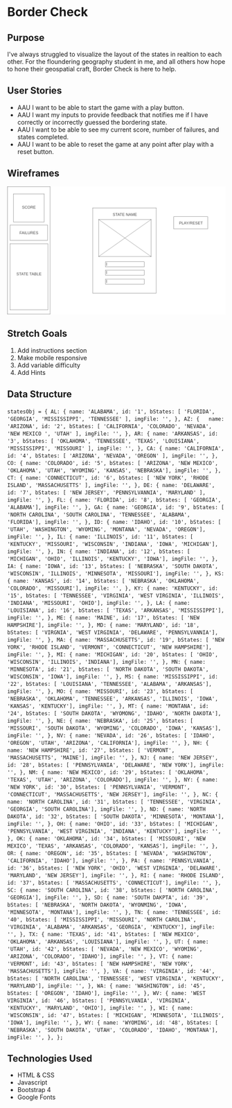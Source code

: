 # Border Check


## Purpose

I've always struggled to visualize the layout of the states in realtion to each other. For the floundering geography student in me, and all others how hope to hone their geospatial craft, Border Check is here to help.

## User Stories

- AAU I want to be able to start the game with a play button.
- AAU I want my inputs to provide feedback that notifies me if I have correctly or incorrectly guessed the bordering state.
- AAU I want to be able to see my current score, number of failures, and states completed.
- AAU I want to be able to reset the game at any point after play with a reset button.

## Wireframes

![Main View Wireframe](images/Homepage.png)

## Stretch Goals

1) Add instructions section
2) Make mobile responsive
3) Add variable difficulty
4) Add Hints

## Data Structure

`statesObj = {
    AL: {
        name: 'ALABAMA',
        id: '1',
        bStates: [ 'FLORIDA', 'GEORGIA', 'MISSISSIPPI', 'TENNESSEE' ],
        imgFile: '',
    },
    AZ: {  
        name: 'ARIZONA',
        id: '2',
        bStates: [ 'CALIFORNIA', 'COLORADO', 'NEVADA', 'NEW MEXICO ', 'UTAH' ],
        imgFile: '',
    },
    AR: {
        name: 'ARKANSAS',
        id: '3',
        bStates: [ 'OKLAHOMA', 'TENNESSEE', 'TEXAS', 'LOUISIANA', 'MISSISSIPPI', 'MISSOURI' ],
        imgFile: '',
    },
    CA: {
        name: 'CALIFORNIA',
        id: '4',
        bStates: [ 'ARIZONA', 'NEVADA', 'OREGON' ],
        imgFile: '',
    },
    CO: {
        name: 'COLORADO',
        id: '5',
        bStates: [ 'ARIZONA', 'NEW MEXICO', 'OKLAHOMA', 'UTAH', 'WYOMING', 'KANSAS', 'NEBRASKA'],
        imgFile: '',
    },
    CT: {
        name: 'CONNECTICUT',
        id: '6',
        bStates: [ 'NEW YORK', 'RHODE ISLAND', 'MASSACHUSETTS' ],
        imgFile: '',
    },
    DE: {
        name: 'DELAWARE',
        id: '7',
        bStates: [ 'NEW JERSEY', 'PENNSYLVANNIA', 'MARYLAND' ],
        imgFile: '',
    },
    FL: {
        name: 'FLORIDA',
        id: '8',
        bStates: [ 'GEORGIA', 'ALABAMA'],
        imgFile: '',
    },
    GA: {
        name: 'GEORGIA',
        id: '9',
        bStates: [ 'NORTH CAROLINA', 'SOUTH CAROLINA', 'TENNESSEE', 'ALABAMA', 'FLORIDA'],
        imgFile: '',
    },
    ID: {
        name: 'IDAHO',
        id: '10',
        bStates: [ 'UTAH', 'WASHINGTON', 'WYOMING', 'MONTANA', 'NEVADA', 'OREGON'],
        imgFile: '',
    },
    IL: {
        name: 'ILLINOIS',
        id: '11',
        bStates: [ 'KENTUCKY', 'MISSOURI', 'WISCONSIN', 'INDIANA', 'IOWA', 'MICHIGAN'],
        imgFile: '',
    },
    IN: {
        name: 'INDIANA',
        id: '12',
        bStates: [ 'MICHIGAN', 'OHIO', 'ILLINOIS', 'KENTUCKY', 'IOWA'],
        imgFile: '',
    },
    IA: {
        name: 'IOWA',
        id: '13',
        bStates: [ 'NEBRASKA', 'SOUTH DAKOTA', 'WISCONSIN', 'ILLINOIS', 'MINNESOTA', 'MISSOURI'],
        imgFile: '',
    },
    KS: {
        name: 'KANSAS',
        id: '14',
        bStates: [ 'NEBRASKA', 'OKLAHOMA', 'COLORADO', 'MISSOURI'],
        imgFile: '',
    },
    KY: {
        name: 'KENTUCKY',
        id: '15',
        bStates: [ 'TENNESSEE', 'VIRGINIA', 'WEST VIRGINIA', 'ILLINOIS', 'INDIANA', 'MISSOURI', 'OHIO'],
        imgFile: '',
    },
    LA: {
        name: 'LOUISIANA',
        id: '16',
        bStates: [ 'TEXAS', 'ARKANSAS', 'MISSISSIPPI'],
        imgFile: '',
    },
    ME: {
        name: 'MAINE',
        id: '17',
        bStates: [ 'NEW HAMPSHIRE'],
        imgFile: '',
    },
    MD: {
        name: 'MARYLAND',
        id: '18',
        bStates: [ 'VIRGNIA', 'WEST VIRGINIA', 'DELAWARE', 'PENNSYLVANNIA'],
        imgFile: '',
    },
    MA: {
        name: 'MASSACHUSETTS',
        id: '19',
        bStates: [ 'NEW YORK', 'RHODE ISLAND', 'VERMONT', 'CONNECTICUT', 'NEW HAMPSHIRE'],
        imgFile: '',
    },
    MI: {
        name: 'MICHIGAN',
        id: '20',
        bStates: [ 'OHIO', 'WISCONSIN', 'ILLINOIS', 'INDIANA'],
        imgFile: '',
    },
    MN: {
        name: 'MINNESOTA',
        id: '21',
        bStates: [ 'NORTH DAKOTA', 'SOUTH DAKOTA', 'WISCONSIN', 'IOWA'],
        imgFile: '',
    },
    MS: {
        name: 'MISSISSIPPI',
        id: '22',
        bStates: [ 'LOUISIANA', 'TENNESSEE', 'ALABAMA', 'ARKANSAS'],
        imgFile: '',
    },
    MO: {
        name: 'MISSOURI',
        id: '23',
        bStates: [ 'NEBRASKA', 'OKLAHOMA', 'TENNESSEE', 'ARKANSAS', 'ILLINOIS', 'IOWA', 'KANSAS', 'KENTUCKY'],
        imgFile: '',
    },
    MT: {
        name: 'MONTANA',
        id: '24',
        bStates: [ 'SOUTH DAKOTA', 'WYOMONG', 'IDAHO', 'NORTH DAKOTA'],
        imgFile: '',
    },
    NE: {
        name: 'NEBRASKA',
        id: '25',
        bStates: [ 'MISSOURI', 'SOUTH DAKOTA', 'WYOMING', 'COLORADO', 'IOWA', 'KANSAS'],
        imgFile: '',
    },
    NV: {
        name: 'NEVADA',
        id: '26',
        bStates: [ 'IDAHO', 'OREGON', 'UTAH', 'ARIZONA', 'CALIFORNIA'],
        imgFile: '',
    },
    NH: {
        name: 'NEW HAMPSHIRE',
        id: '27',
        bStates: [ 'VERMONT', 'MASSACHUSETTS', 'MAINE'],
        imgFile: '',
    },
    NJ: {
        name: 'NEW JERSEY',
        id: '28',
        bStates: [ 'PENNSYLVANIA', 'DELAWARE', 'NEW YORK'],
        imgFile: '',
    },
    NM: {
        name: 'NEW MEXICO',
        id: '29',
        bStates: [ 'OKLAHOMA', 'TEXAS', 'UTAH', 'ARIZONA', 'COLORADO'],
        imgFile: '',
    },
    NY: {
        name: 'NEW YORK',
        id: '30',
        bStates: [ 'PENNSYLVANIA', 'VERMONT', 'CONNECTICUT', 'MASSACHUSETTS', 'NEW JERSEY'],
        imgFile: '',
    },
    NC: {
        name: 'NORTH CAROLINA',
        id: '31',
        bStates: [ 'TENNESSEE', 'VIRGINIA', 'GEORGIA', 'SOUTH CAROLINA'],
        imgFile: '',
    },
    ND: {
        name: 'NORTH DAKOTA',
        id: '32',
        bStates: [ 'SOUTH DAKOTA', 'MINNESOTA', 'MONTANA'],
        imgFile: '',
    },
    OH: {
        name: 'OHIO',
        id: '33',
        bStates: [ 'MICHIGAN', 'PENNSYLVANIA', 'WEST VIRGINIA', 'INDIANA', 'KENTUCKY'],
        imgFile: '',
    },
    OK: {
        name: 'OKLAHOMA',
        id: '34',
        bStates: [ 'MISSOURI', 'NEW MEXICO', 'TEXAS', 'ARKANSAS', 'COLORADO', 'KANSAS'],
        imgFile: '',
    },
    OR: {
        name: 'OREGON',
        id: '35',
        bStates: [ 'NEVADA', 'WASHINGTON', 'CALIFORNIA', 'IDAHO'],
        imgFile: '',
    },
    PA: {
        name: 'PENNSYLVANIA',
        id: '36',
        bStates: [ 'NEW YORK', 'OHIO', 'WEST VIRGINIA', 'DELAWARE', 'MARYLAND', 'NEW JERSEY'],
        imgFile: '',
    },
    RI: {
        name: 'RHODE ISLAND',
        id: '37',
        bStates: [ 'MASSACHUSETTS', 'CONNECTICUT'],
        imgFile: '',
    },
    SC: {
        name: 'SOUTH CAROLINA',
        id: '38',
        bStates: [ 'NORTH CAROLINA', 'GEORGIA'],
        imgFile: '',
    },
    SD: {
        name: 'SOUTH DAKPTA',
        id: '39',
        bStates: [ 'NEBRASKA', 'NORTH DAKOTA', 'WYONMING', 'IOWA', 'MINNESOTA', 'MONTANA'],
        imgFile: '',
    },
    TN: {
        name: 'TENNESSEE',
        id: '40',
        bStates: [ 'MISSISSIPPI', 'MISSOURI', 'NORTH CAROLINA', 'VIRGINIA', 'ALABAMA', 'ARKANSAS', 'GEORGIA', 'KENTUCKY'],
        imgFile: '',
    },
    TX: {
        name: 'TEXAS',
        id: '41',
        bStates: [ 'NEW MEXICO', 'OKLAHOMA', 'ARKANSAS', 'LOUISIANA'],
        imgFile: '',
    },
    UT: {
        name: 'UTAH',
        id: '42',
        bStates: [ 'NEVADA', 'NEW MEXICO', 'WYOMING', 'ARIZONA', 'COLORADO', 'IDAHO'],
        imgFile: '',
    },
    VT: {
        name: 'VERMONT',
        id: '43',
        bStates: [ 'NEW HAMPSHIRE', 'NEW YORK', 'MASSACHUSETTS'],
        imgFile: '',
    },
    VA: {
        name: 'VIRGINIA',
        id: '44',
        bStates: [ 'NORTH CAROLINA', 'TENNESSEE', 'WEST VIRGINIA', 'KENTUCKY', 'MARYLAND'],
        imgFile: '',
    },
    WA: {
        name: 'WASHINGTON',
        id: '45',
        bStates: [ 'OREGON', 'IDAHO'],
        imgFile: '',
    },
    WV: {
        name: 'WEST VIRGINIA',
        id: '46',
        bStates: [ 'PENNSYLVANIA', 'VIRGINIA', 'KENTUCKY', 'MARYLAND', 'OHIO'],
        imgFile: '',
    },
    WI: {
        name: 'WISCONSIN',
        id: '47',
        bStates: [ 'MICHIGAN', 'MINNESOTA', 'ILLINOIS', 'IOWA'],
        imgFile: '',
    },
    WY: {
        name: 'WYOMING',
        id: '48',
        bStates: [ 'NEBRASKA', 'SOUTH DAKOTA', 'UTAH', 'COLORADO', 'IDAHO', 'MONTANA'],
        imgFile: '',
    },
};` 

## Technologies Used

- HTML & CSS
- Javascript
- Bootstrap 4 
- Google Fonts